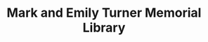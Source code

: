 ---
layout: repo
title: "Mark and Emily Turner Memorial Library"
id: 3208
permalink: repos/3208/
---
